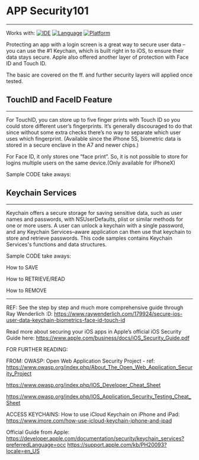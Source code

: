 
# APP Security101 
-----
Works with:
[![IDE](https://img.shields.io/badge/Xcode-9-blue.svg)](https://developer.apple.com/xcode/)
[![Language](https://img.shields.io/badge/swift-4-orange.svg)](https://swift.org)
[![Platform](https://img.shields.io/badge/platform-iOS%2011-green.svg)](https://developer.apple.com/ios/)

Protecting an app with a login screen is a great way to secure user data – you can use the #1 Keychain, which is built right in to iOS, to ensure their data stays secure. Apple also offered another layer of protection with Face ID and Touch ID. 

The basic are covered on the ff. and further security layers will applied once tested.


## TouchID and FaceID Feature
-----
For TouchID, you can store up to five finger prints with Touch ID so you could store different user’s fingerprints. It’s generally discouraged to do that since without some extra checks there’s no way to separate which user uses which fingerprint. (Available since the iPhone 5S, biometric data is stored in a secure enclave in the A7 and newer chips.)

For Face ID, it only stores one “face print”. So, it is not possible to store for logins multiple users on the same device.(Only available for iPhoneX)

Sample CODE take aways: 


## Keychain Services
-----
Keychain offers a secure storage for saving sensitive data, such as user names and passwords, with NSUserDefaults, plist or similar methods for one or more users. A user can unlock a keychain with a single password, and any Keychain Services–aware application can then use that keychain to store and retrieve passwords. This code samples contains Keychain Services's functions and data structures.

Sample CODE take aways:

How to SAVE

How to RETRIEVE/READ

How to REMOVE


------

REF:
See the step by step and much more comprehensive guide through Ray Wenderlich :D:
https://www.raywenderlich.com/179924/secure-ios-user-data-keychain-biometrics-face-id-touch-id


Read more about securing your iOS apps in Apple’s official iOS Security Guide here:
https://www.apple.com/business/docs/iOS_Security_Guide.pdf

FOR FURTHER READING:

FROM: OWASP: Open Web Application Security Project - 
ref: https://www.owasp.org/index.php/About_The_Open_Web_Application_Security_Project

https://www.owasp.org/index.php/IOS_Developer_Cheat_Sheet

https://www.owasp.org/index.php/IOS_Application_Security_Testing_Cheat_Sheet

ACCESS KEYCHAINS:
How to use iCloud Keychain on iPhone and iPad: https://www.imore.com/how-use-icloud-keychain-iphone-and-ipad

Official Guide from Apple: 
https://developer.apple.com/documentation/security/keychain_services?preferredLanguage=occ
https://support.apple.com/kb/PH20093?locale=en_US
